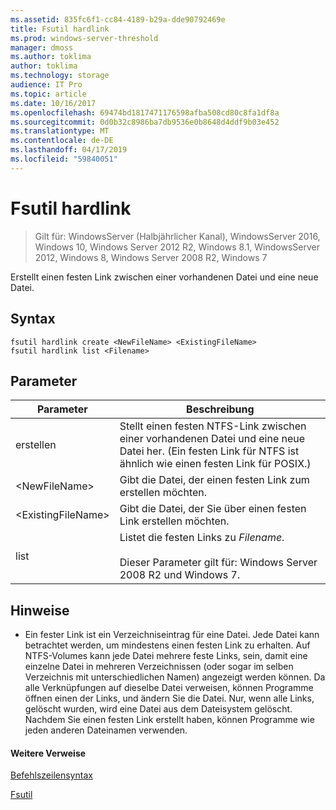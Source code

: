 ```yaml
---
ms.assetid: 835fc6f1-cc84-4189-b29a-dde90792469e
title: Fsutil hardlink
ms.prod: windows-server-threshold
manager: dmoss
ms.author: toklima
author: toklima
ms.technology: storage
audience: IT Pro
ms.topic: article
ms.date: 10/16/2017
ms.openlocfilehash: 69474bd1817471176598afba508cd80c8fa1df8a
ms.sourcegitcommit: 0d0b32c8986ba7db9536e0b8648d4ddf9b03e452
ms.translationtype: MT
ms.contentlocale: de-DE
ms.lasthandoff: 04/17/2019
ms.locfileid: "59840051"
---
```

# <a name="fsutil-hardlink"></a>Fsutil hardlink
>Gilt für: WindowsServer (Halbjährlicher Kanal), WindowsServer 2016, Windows 10, Windows Server 2012 R2, Windows 8.1, WindowsServer 2012, Windows 8, Windows Server 2008 R2, Windows 7

Erstellt einen festen Link zwischen einer vorhandenen Datei und eine neue Datei.

## <a name="syntax"></a>Syntax

```
fsutil hardlink create <NewFileName> <ExistingFileName>
fsutil hardlink list <Filename>
```

## <a name="parameters"></a>Parameter

|Parameter|Beschreibung|
|-------------|---------------|
|erstellen|Stellt einen festen NTFS-Link zwischen einer vorhandenen Datei und eine neue Datei her. (Ein festen Link für NTFS ist ähnlich wie einen festen Link für POSIX.)|
|\<NewFileName>|Gibt die Datei, der einen festen Link zum erstellen möchten.|
|\<ExistingFileName>|Gibt die Datei, der Sie über einen festen Link erstellen möchten.|
|list|Listet die festen Links zu *Filename*.<br /><br />Dieser Parameter gilt für:  Windows Server 2008 R2 und Windows 7.|

## <a name="remarks"></a>Hinweise

-   Ein fester Link ist ein Verzeichniseintrag für eine Datei. Jede Datei kann betrachtet werden, um mindestens einen festen Link zu erhalten. Auf NTFS-Volumes kann jede Datei mehrere feste Links, sein, damit eine einzelne Datei in mehreren Verzeichnissen (oder sogar im selben Verzeichnis mit unterschiedlichen Namen) angezeigt werden können. Da alle Verknüpfungen auf dieselbe Datei verweisen, können Programme öffnen einen der Links, und ändern Sie die Datei. Nur, wenn alle Links, gelöscht wurden, wird eine Datei aus dem Dateisystem gelöscht. Nachdem Sie einen festen Link erstellt haben, können Programme wie jeden anderen Dateinamen verwenden.

#### <a name="additional-references"></a>Weitere Verweise
[Befehlszeilensyntax](Command-Line-Syntax-Key.md)

[Fsutil](Fsutil.md)


